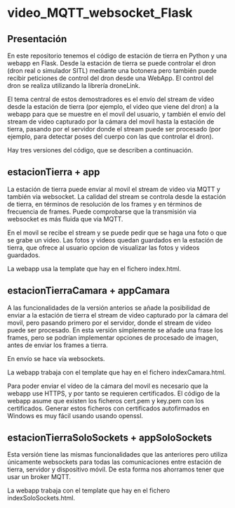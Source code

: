 ﻿# video_MQTT_websocket_Flask

## Presentación
En este repositorio tenemos el código de estación de tierra en Python y una webapp en Flask. Desde la estación de tierra se puede controlar el dron (dron real o simulador SITL) mediante una botonera pero también puede recibir peticiones de control del dron desde una WebApp. El control del dron se realiza utilizando la librería droneLink.      

El tema central de estos demostradores es el envío del stream de vídeo desde la estación de tierra (por ejemplo, el video que viene del dron) a la webapp para que se muestre en el movil del usuario, y también el envío del stream de video capturado por la cámara del movil hasta la estación de tierra, pasando por el servidor donde el stream puede ser procesado (por ejemplo, para detectar poses del cuerpo con las que controlar el dron).

Hay tres versiones del código, que se describen a continuación.   

## estacionTierra + app   
La estación de tierra puede enviar al movil el stream de video via MQTT y también via websocket. La calidad del stream se controla desde la estación de tierra, en términos de resolución de los frames y en términos de frecuencia de frames. Puede comprobarse que la transmisión via websocket es más fluida que via MQTT.   

En el movil se recibe el stream y se puede pedir que se haga una foto o que se grabe un video. Las fotos y videos quedan guardados en la estación de tierra, que ofrece al usuario opcion de visualizar las fotos y videos guardados.   

La webapp usa la template que hay en el fichero index.html.    

## estacionTierraCamara + appCamara   
A las funcionalidades de la versión anterios se añade la posibilidad de enviar a la estación de tierra el stream de video capturado por la cámara del movil, pero pasando primero por el servidor, donde el stream de video puede ser procesado. En esta versión símplemente se añade una frase los frames, pero se podrían implementar opciones de procesado de imagen, antes de enviar los frames a tierra.     

En envío se hace vía websockets.    

La webapp trabaja con el template que hay en el fichero indexCamara.html.    

Para poder enviar el vídeo de la cámara del movil es necesario que la webapp use HTTPS, y por tanto se requieren certificados. El código de la webapp asume que existen los ficheros cert.pem y key.pem con los certificados. Generar estos ficheros con certificados autofirmados en Windows es muy fácil usando usando openssl.

## estacionTierraSoloSockets + appSoloSockets   
Esta versión tiene las mismas funcionalidades que las anteriores pero utiliza únicamente websockets para todas las comunicaciones entre estación de tierra, servidor y dispositivo móvil. De esta forma nos ahorramos tener que usar un broker MQTT.  

La webapp trabaja con el template que hay en el fichero indexSoloSockets.html.   



